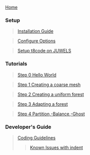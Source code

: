[Home](https://github.com/holke/t8code/wiki)

### Setup

 > [Installation Guide](https://github.com/holke/t8code/wiki/Installation)

 > [Configure Options](https://github.com/holke/t8code/wiki/Configure-Options)

 > [Setup t8code on JUWELS](https://github.com/holke/t8code/wiki/Setting-up-t8code-on-JUWELS)

### Tutorials

 > [Step 0   Hello World](https://github.com/holke/t8code/wiki/Step-0---Hello-World)

 > [Step 1   Creating a coarse mesh](https://github.com/holke/t8code/wiki/Step-1---Creating-a-coarse-mesh)

 > [Step 2   Creating a uniform forest](https://github.com/holke/t8code/wiki/Step-2---Creating-a-uniform-forest)

 > [Step 3   Adapting a forest](https://github.com/holke/t8code/wiki/Step-3---Adapting-a-forest)

 > [Step 4   Partition,-Balance,-Ghost](https://github.com/holke/t8code/wiki/Step-4---Partition,-Balance,-Ghost)


### Developer's Guide

 > [Coding Guidelines](https://github.com/holke/t8code/wiki/Coding-Guideline)
 > > [Known Issues with indent](https://github.com/holke/t8code/wiki/Known-issues-with-the-indent-script)